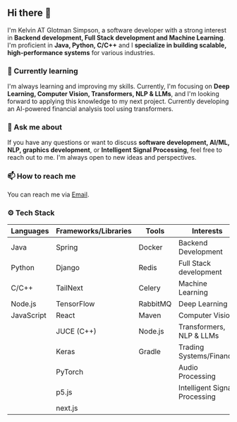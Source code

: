 ## Hi there 👋

I'm Kelvin AT Glotman Simpson, a software developer with a strong interest in **Backend development, Full Stack development and Machine Learning**. I'm proficient in **Java, Python, C/C++** and I **specialize in building scalable, high-performance systems** for various industries.

### 🌱 Currently learning

I'm always learning and improving my skills. Currently, I'm focusing on **Deep Learning, Computer Vision, Transformers, NLP & LLMs**, and I'm looking forward to applying this knowledge to my next project. Currently developing an AI-powered financial analysis tool using transformers.

### 💬 Ask me about

If you have any questions or want to discuss **software development, AI/ML, NLP, graphics development**, or **Intelligent Signal Processing**, feel free to reach out to me. I'm always open to new ideas and perspectives.

### 📫 How to reach me

You can reach me via <a href="mailto:kmusodza@glotmnansimpson.com">Email</a>.

### ⚙️ Tech Stack

| **Languages**      | **Frameworks/Libraries**      | **Tools**                | **Interests**                        |
|--------------------|-------------------------------|--------------------------|--------------------------------------|
| Java               | Spring                        | Docker                   | Backend Development                 |
| Python             | Django                        | Redis                    | Full Stack development              |
| C/C++              | TailNext                      | Celery                   | Machine Learning                    |
| Node.js            | TensorFlow                    | RabbitMQ                 | Deep Learning                       |
| JavaScript         | React                         | Maven                    | Computer Vision                     |
|                    | JUCE (C++)                    | Node.js                  | Transformers, NLP & LLMs            |
|                    | Keras                         | Gradle                   | Trading Systems/Finance             |
|                    | PyTorch                       |                          | Audio Processing                    |
|                    | p5.js                         |                          | Intelligent Signal Processing       |
|                    | next.js                       |                          | 
